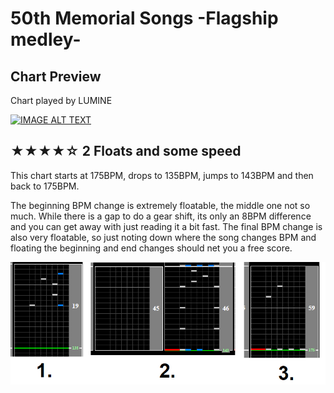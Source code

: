 # 50th Memorial Songs -Flagship medley-

## Chart Preview

Chart played by LUMINE

[![IMAGE ALT TEXT](http://img.youtube.com/vi/2TU-vRtxkzs/0.jpg)](https://youtu.be/2TU-vRtxkzs?t=32 "Beatmania IIDX 26 Rootage 50th Memorial Songs -Flagship medley- SPA 正規")

## ★★★★☆ 2 Floats and some speed

This chart starts at 175BPM, drops to 135BPM, jumps to 143BPM and then back to 175BPM.

The beginning BPM change is extremely floatable, the middle one not so much. While there is a gap to do a gear shift, its only an 8BPM difference and you can get away with just reading it a bit fast. The final BPM change is also very floatable, so just noting down where the song changes BPM and floating the beginning and end changes should net you a free score.

![god i hate this chart](50M.png "50th Memorial soflan")
